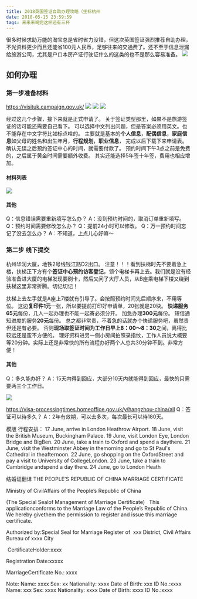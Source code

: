 ```yaml
---
title: 2018英国签证自助办理攻略（坐标杭州
date: 2018-05-15 23:59:59
tags: 来来来喝完这杯还有三杯
---
```

很多时候求助万能的淘宝总是省时省力没错，但这次英国签证强烈推荐自助办理，不光资料更少而且还能省100元人民币，足够往来的交通费了。还不至于信息泄漏给旅游公司，尤其是户口本房产证行驶证什么的这类的也不是那么容易准备。
<img src="/blog/images/blog/2018/05150.png" class="full-img">

## 如何办理
### 第一步准备材料
https://visituk.campaign.gov.uk/
<img src="https://cdn.yuque.com/lark/0/2018/png/7833/1526300977513-494ba8fc-0c96-457d-b3e5-b5e571e0d62a.png" class="full-img">
<img src="https://cdn.yuque.com/lark/0/2018/png/7833/1526301019993-d59032e5-3f24-462f-a682-46ec771ee31f.png" class="full-img">
<img src="https://cdn.yuque.com/lark/0/2018/png/7833/1526300940456-49c9ced3-93e0-4766-baaf-63cce5d27668.png" class="full-img">

经过这几个步骤，接下来就是正式申请了。
关于签证类型那里，如果不是旅游签证的话可能还需要自己看下。
可以选择中文列出问题，但是答案必须用英文。也不能存在中文字符比如标点啥的。
主要就是基本的**个人信息**，**配偶信息**，**家庭信息**如父母的姓名和出生年月，**行程规划**，**职业信息**，
完成以后下载下来申请表。确认无误之后预约签证中心的时间，就需要付款了。
预约时间下午3点之前是免费的，之后属于黄金时间需要额外收费。
其实还能选择5年签十年签，费用也相应增加。

#### 材料列表
<img src="/blog/images/blog/2018/05151.png" class="full-img">

#### 其他
Q：信息错误需要重新填写怎么办？
A：没到预约时间的，取消订单重新填写。
Q：预约时间需要修改怎么办？
Q：提前24小时可以修改。
Q：万一预约时间忘记了没去怎么办？
A：不知道，上点儿心好嘛～

### 第二步 线下提交
杭州华润大厦，地铁2号线钱江路D2出口。
注意！！！看到扶梯时先不要着急上楼，扶梯正下方有个**签证中心预约访客登记**，领个电梯卡再上去。我们就是没有经验准备进大厦的电梯发现要刷卡，然后又问了大厅人员，从B座乘电梯下楼又绕到扶梯这里非常折腾。切记切记！

扶梯上去左手就是A座上7楼就有引导了。会按照预约时间先后顺序来，不用等位。
这边**复印件1元**一张，所以要提前打印好申请单，20张就是20块。
**快递服务65元**每份，几人一起办理也不能一起寄必须分开。
加急办理**300元**每份。
短信通知进度的服务**20元**每份。
总之都非常贵，不着急的话就办个快递服务吧，虽然贵但还是有必要。
否则**现场取签证时间为工作日早上8：00～8：30**之间，离得比较远还是蛮不方便的。
理好资料进另一侧小房间拍照录指纹，工作人员说大概要等20分钟。实际上还是非常快的所有流程办好两个人总共30分钟不到。非常方便！

#### 其他
Q：多久能办好？
A：15天内得到回应，大部分10天内就能得到回应，最快的只需要两三个工作日。

<img src="https://cdn.yuque.com/yuque/0/2018/png/124911/1526736064028-a677ec02-af06-4bb6-9fb2-1cf9a579c588.png" class="full-img">


https://visa-processingtimes.homeoffice.gov.uk/y/hangzhou-china/all
Q：签证可以待多久？
A：2年有效期，可以去多次，每次最长可以待180天。

模版
行程安排：
17 June, arrive in London Heathrow Airport.
18 June, visit the British Museum, Buckingham Palace.
19 June, visit London Eye, London Bridge and BigBen.
20 June, take a train to Oxford and spend a daythere.
21 June, visit the Westminster Abbey in themorning and go to St Paul's Cathedral in theafternoon.
22 June, go shopping on the OxfordStreet and pay a visit to University of CollegeLondon.
23 June, take a train to Cambridge andspend a day there.
24 June, go to London Heath

结婚证翻译
THE PEOPLE’S REPUBLIC OF CHINA
MARRIAGE CERTIFICATE

Ministry of CivilAffairs of the People’s Republic of China

(The Special Sealof Management of Marriage Certificate)
 
This applicationconforms to the Marriage Law of the People’s Republic of China. We hereby givethem the permission to register and issue this marriage certificate.

Authorized by:Special Seal for Marriage Register of  xxx District, Civil Affairs Bureau of xxxx City

 CertificateHolder:xxxx

Registration Date:xxxxx

MarriageCertificate No.: xxxx

Note:
Name: xxxx
Sex: xx
Nationality: xxxx
Date of Birth: xxx
ID No.:xxxx
 
 
 
Name: xxx
Sex: xxxx
Nationality: xxxx
Date of Birth: xxxx
ID No.:xxxx
 


